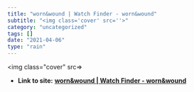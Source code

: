 ```yaml
---
title: "worn&wound | Watch Finder - worn&wound"
subtitle: "<img class='cover' src=''>"
category: "uncategorized"
tags: []
date: "2021-04-06"
type: "rain"
---
```

<img class="cover" src=>


* **Link to site:** **[worn&wound | Watch Finder - worn&wound](http://wornandwound.com/watch-finder)**